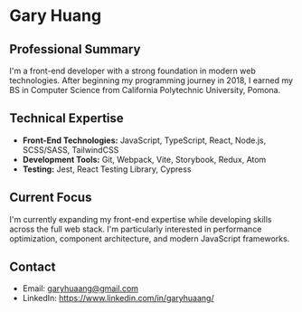# Gary Huang

## Professional Summary
I'm a front-end developer with a strong foundation in modern web technologies. After beginning my programming journey in 2018, I earned my BS in Computer Science from California Polytechnic University, Pomona.

## Technical Expertise
- **Front-End Technologies:** JavaScript, TypeScript, React, Node.js, SCSS/SASS, TailwindCSS
- **Development Tools:** Git, Webpack, Vite, Storybook, Redux, Atom
- **Testing:** Jest, React Testing Library, Cypress

## Current Focus
I'm currently expanding my front-end expertise while developing skills across the full web stack. I'm particularly interested in performance optimization, component architecture, and modern JavaScript frameworks.

## Contact
- Email: garyhuaang@gmail.com
- LinkedIn: https://www.linkedin.com/in/garyhuaang/

<!---
garyhuaang/garyhuaang is a ✨ special ✨ repository because its `README.md` (this file) appears on your GitHub profile.
You can click the Preview link to take a look at your changes.
--->

